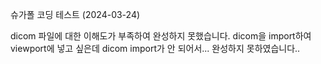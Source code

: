 슈가폴 코딩 테스트 (2024-03-24)

dicom 파일에 대한 이해도가 부족하여 완성하지 못했습니다.
dicom을 import하여 viewport에 넣고 싶은데 dicom import가 안 되어서...
완성하지 못하였습니다..

